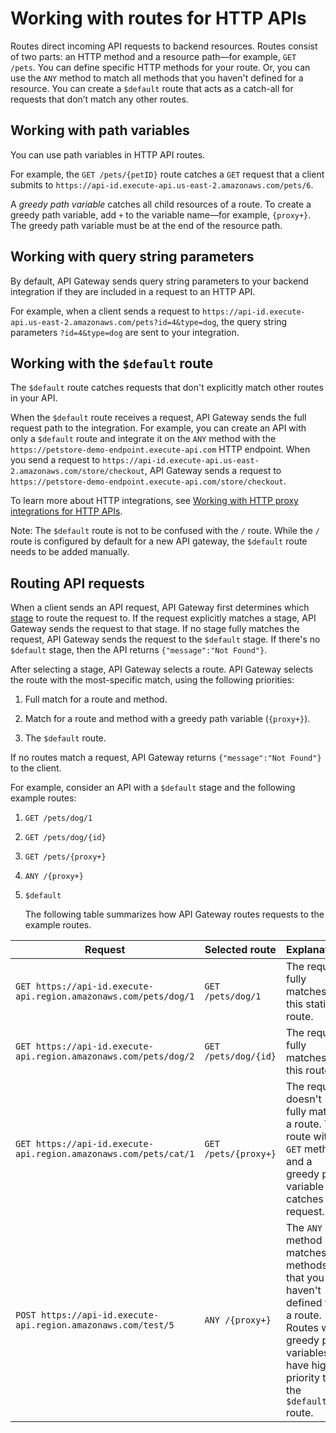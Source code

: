 # Working with routes for HTTP APIs<a name="http-api-develop-routes"></a>

Routes direct incoming API requests to backend resources\. Routes consist of two parts: an HTTP method and a resource path—for example, `GET /pets`\. You can define specific HTTP methods for your route\. Or, you can use the `ANY` method to match all methods that you haven't defined for a resource\. You can create a `$default` route that acts as a catch\-all for requests that don’t match any other routes\.

## Working with path variables<a name="http-api-routes-path-variables"></a>

You can use path variables in HTTP API routes\.

For example, the `GET /pets/{petID}` route catches a `GET` request that a client submits to `https://api-id.execute-api.us-east-2.amazonaws.com/pets/6`\. 

A *greedy path variable* catches all child resources of a route\. To create a greedy path variable, add `+` to the variable name—for example, `{proxy+}`\. The greedy path variable must be at the end of the resource path\.

## Working with query string parameters<a name="http-api-routes-path-variables"></a>

By default, API Gateway sends query string parameters to your backend integration if they are included in a request to an HTTP API\.

For example, when a client sends a request to `https://api-id.execute-api.us-east-2.amazonaws.com/pets?id=4&type=dog`, the query string parameters `?id=4&type=dog` are sent to your integration\.

## Working with the `$default` route<a name="http-api-develop-routes.default"></a>

The `$default` route catches requests that don't explicitly match other routes in your API\.

When the `$default` route receives a request, API Gateway sends the full request path to the integration\. For example, you can create an API with only a `$default` route and integrate it on the `ANY` method with the `https://petstore-demo-endpoint.execute-api.com` HTTP endpoint\. When you send a request to `https://api-id.execute-api.us-east-2.amazonaws.com/store/checkout`, API Gateway sends a request to `https://petstore-demo-endpoint.execute-api.com/store/checkout`\.

To learn more about HTTP integrations, see [Working with HTTP proxy integrations for HTTP APIs](http-api-develop-integrations-http.md)\.

Note: The `$default` route is not to be confused with the `/` route. While the `/` route is configured by default for a new API gateway, the `$default` route needs to be added manually\. 

## Routing API requests<a name="http-api-develop-routes.evaluation"></a>

When a client sends an API request, API Gateway first determines which [stage](https://docs.aws.amazon.com/apigateway/latest/developerguide/http-api-stages.html) to route the request to\. If the request explicitly matches a stage, API Gateway sends the request to that stage\. If no stage fully matches the request, API Gateway sends the request to the `$default` stage\. If there's no `$default` stage, then the API returns `{"message":"Not Found"}`\.

After selecting a stage, API Gateway selects a route\. API Gateway selects the route with the most\-specific match, using the following priorities:

1. Full match for a route and method\.

1. Match for a route and method with a greedy path variable \(`{proxy+}`\)\.

1. The `$default` route\.

If no routes match a request, API Gateway returns `{"message":"Not Found"}` to the client\.

For example, consider an API with a `$default` stage and the following example routes:

1. `GET /pets/dog/1`

1. `GET /pets/dog/{id}`

1. `GET /pets/{proxy+}`

1. `ANY /{proxy+}`

1. `$default`

   The following table summarizes how API Gateway routes requests to the example routes\.


| Request | Selected route | Explanation | 
| --- | --- | --- | 
|  `GET https://api-id.execute-api.region.amazonaws.com/pets/dog/1`  |  `GET /pets/dog/1`  |  The request fully matches this static route\.  | 
|  `GET https://api-id.execute-api.region.amazonaws.com/pets/dog/2`  |  `GET /pets/dog/{id}`  |  The request fully matches this route\.  | 
|  `GET https://api-id.execute-api.region.amazonaws.com/pets/cat/1`  |  `GET /pets/{proxy+}`  |  The request doesn't fully match a route\. The route with a `GET` method and a greedy path variable catches this request\.  | 
| `POST https://api-id.execute-api.region.amazonaws.com/test/5` | `ANY /{proxy+}` |  The `ANY` method matches all methods that you haven't defined for a route\. Routes with greedy path variables have higher priority than the `$default` route\.  | 
